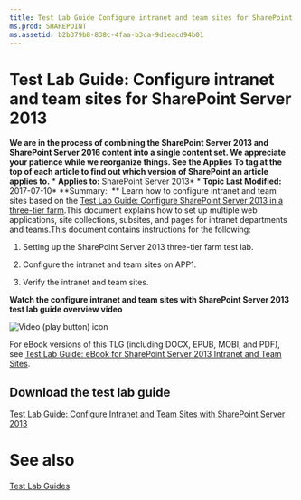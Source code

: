 ```yaml
---
title: Test Lab Guide Configure intranet and team sites for SharePoint Server 2013
ms.prod: SHAREPOINT
ms.assetid: b2b379b8-838c-4faa-b3ca-9d1eacd94b01
---
```



# Test Lab Guide: Configure intranet and team sites for SharePoint Server 2013
 **We are in the process of combining the SharePoint Server 2013 and SharePoint Server 2016 content into a single content set. We appreciate your patience while we reorganize things. See the Applies To tag at the top of each article to find out which version of SharePoint an article applies to.** * **Applies to:** SharePoint Server 2013*  * **Topic Last Modified:** 2017-07-10* **Summary:  ** Learn how to configure intranet and team sites based on the [Test Lab Guide: Configure SharePoint Server 2013 in a three-tier farm](html/test-lab-guide-configure-sharepoint-server-2013-in-a-three-tier-farm.md).This document explains how to set up multiple web applications, site collections, subsites, and pages for intranet departments and teams.This document contains instructions for the following:
1. Setting up the SharePoint Server 2013 three-tier farm test lab.
    
  
2. Configure the intranet and team sites on APP1.
    
  
3. Verify the intranet and team sites.
    
  
 **Watch the configure intranet and team sites with SharePoint Server 2013 test lab guide overview video**
  
    
    
![Video (play button) icon](images/)
  
    
    

  
    
    

  
    
    
For eBook versions of this TLG (including DOCX, EPUB, MOBI, and PDF), see  [Test Lab Guide: eBook for SharePoint Server 2013 Intranet and Team Sites](https://www.microsoft.com/en-us/download/details.aspx?id=38839).
## Download the test lab guide

 [Test Lab Guide: Configure Intranet and Team Sites with SharePoint Server 2013](https://go.microsoft.com/fwlink/p/?LinkId=255055)
# See also

#### 

 [Test Lab Guides](https://go.microsoft.com/fwlink/p/?LinkId=202817)
  
    
    

  
    
    

